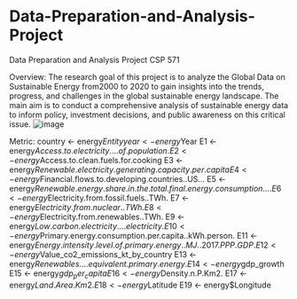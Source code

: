 # Data-Preparation-and-Analysis-Project
Data Preparation and Analysis Project CSP 571 


Overview:
The research goal of this project is to analyze the Global Data on Sustainable Energy from2000 to 2020 to gain insights into the trends, progress, and challenges in the global sustainable energy landscape. 
The main aim is to conduct a comprehensive analysis of sustainable energy data to inform policy, investment decisions, and public awareness on this critical issue.
![image](https://github.com/theshashankkulkarni/Data-Preparation-and-Analysis-Project/assets/52388311/5ac8fa7d-c0c1-458a-96e8-b37e09a3da28)


Metric:
country <- energy$Entity
year <- energy$Year
E1 <- energy$Access.to.electricity....of.population.
E2 <- energy$Access.to.clean.fuels.for.cooking 
E3 <- energy$Renewable.electricity.generating.capacity.per.capita
E4 <- energy$Financial.flows.to.developing.countries..US...
E5 <- energy$Renewable.energy.share.in.the.total.final.energy.consumption....
E6 <- energy$Electricity.from.fossil.fuels..TWh.
E7 <- energy$Electricity.from.nuclear..TWh.
E8 <- energy$Electricity.from.renewables..TWh.
E9 <- energy$Low.carbon.electricity....electricity.
E10 <- energy$Primary.energy.consumption.per.capita..kWh.person.
E11 <- energy$Energy.intensity.level.of.primary.energy..MJ..2017.PPP.GDP.
E12 <- energy$Value_co2_emissions_kt_by_country
E13 <- energy$Renewables....equivalent.primary.energy.
E14 <- energy$gdp_growth
E15 <- energy$gdp_per_capita
E16 <- energy$Density.n.P.Km2.
E17 <- energy$Land.Area.Km2.
E18 <- energy$Latitude
E19 <- energy$Longitude

